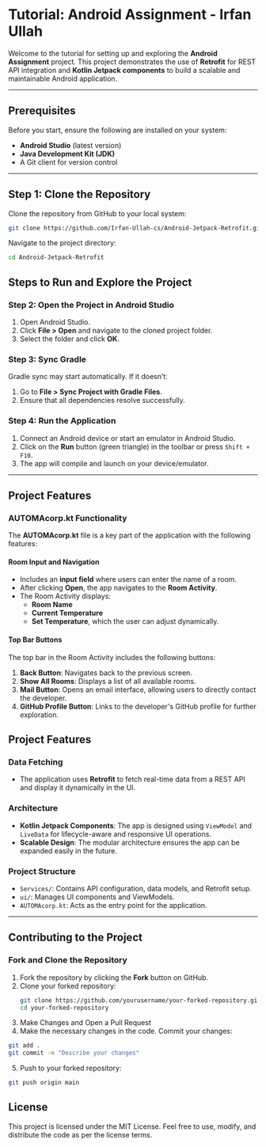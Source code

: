 # **Tutorial: Android Assignment - Irfan Ullah**

Welcome to the tutorial for setting up and exploring the **Android Assignment** project. This project demonstrates the use of **Retrofit** for REST API integration and **Kotlin Jetpack components** to build a scalable and maintainable Android application.

---

## **Prerequisites**

Before you start, ensure the following are installed on your system:

- **Android Studio** (latest version)
- **Java Development Kit (JDK)**
- A Git client for version control

---

## **Step 1: Clone the Repository**

Clone the repository from GitHub to your local system:
```bash
git clone https://github.com/Irfan-Ullah-cs/Android-Jetpack-Retrofit.git
````
Navigate to the project directory:

```bash
cd Android-Jetpack-Retrofit
```
## Steps to Run and Explore the Project

### Step 2: Open the Project in Android Studio
1. Open Android Studio.
2. Click **File > Open** and navigate to the cloned project folder.
3. Select the folder and click **OK**.

### Step 3: Sync Gradle
Gradle sync may start automatically. If it doesn’t:
1. Go to **File > Sync Project with Gradle Files**.
2. Ensure that all dependencies resolve successfully.

### Step 4: Run the Application
1. Connect an Android device or start an emulator in Android Studio.
2. Click on the **Run** button (green triangle) in the toolbar or press `Shift + F10`.
3. The app will compile and launch on your device/emulator.

---

## Project Features

### AUTOMAcorp.kt Functionality
The **AUTOMAcorp.kt** file is a key part of the application with the following features:

#### Room Input and Navigation
- Includes an **input field** where users can enter the name of a room.
- After clicking **Open**, the app navigates to the **Room Activity**.
- The Room Activity displays:
    - **Room Name**
    - **Current Temperature**
    - **Set Temperature**, which the user can adjust dynamically.

#### Top Bar Buttons
The top bar in the Room Activity includes the following buttons:
1. **Back Button**: Navigates back to the previous screen.
2. **Show All Rooms**: Displays a list of all available rooms.
3. **Mail Button**: Opens an email interface, allowing users to directly contact the developer.
4. **GitHub Profile Button**: Links to the developer's GitHub profile for further exploration.

## Project Features

### Data Fetching
- The application uses **Retrofit** to fetch real-time data from a REST API and display it dynamically in the UI.

### Architecture
- **Kotlin Jetpack Components**: The app is designed using `ViewModel` and `LiveData` for lifecycle-aware and responsive UI operations.
- **Scalable Design**: The modular architecture ensures the app can be expanded easily in the future.

### Project Structure
- `Services/`: Contains API configuration, data models, and Retrofit setup.
- `ui/`: Manages UI components and ViewModels.
- `AUTOMAcorp.kt`: Acts as the entry point for the application.

---

## Contributing to the Project

### Fork and Clone the Repository
1. Fork the repository by clicking the **Fork** button on GitHub.
2. Clone your forked repository:
   ```bash
   git clone https://github.com/yourusername/your-forked-repository.git
   cd your-forked-repository
    ```
3. Make Changes and Open a Pull Request
4. Make the necessary changes in the code.
Commit your changes:
```bash
git add .
git commit -m "Describe your changes"
```
5. Push to your forked repository:
```bash
git push origin main
```

## License
This project is licensed under the MIT License. Feel free to use, modify, and distribute the code as per the license terms.
